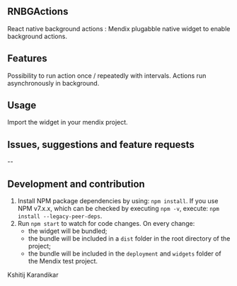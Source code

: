 ## RNBGActions
React native background actions : Mendix plugabble native widget to enable background actions. 

## Features
Possibility to run action once / repeatedly with intervals. Actions run asynchronously in background.

## Usage
Import the widget in your mendix project.

## Issues, suggestions and feature requests
--

## Development and contribution

1. Install NPM package dependencies by using: `npm install`. If you use NPM v7.x.x, which can be checked by executing `npm -v`, execute: `npm install --legacy-peer-deps`.
1. Run `npm start` to watch for code changes. On every change:
    - the widget will be bundled;
    - the bundle will be included in a `dist` folder in the root directory of the project;
    - the bundle will be included in the `deployment` and `widgets` folder of the Mendix test project.

Kshitij Karandikar